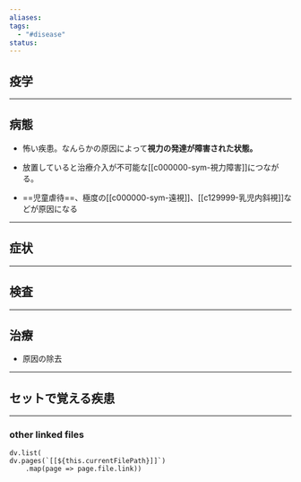 ```yaml
---
aliases: 
tags:
  - "#disease"
status:
---
```

## 疫学
---
## 病態
- 怖い疾患。なんらかの原因によって**視力の発達が障害された状態。**
- 放置していると治療介入が不可能な[[c000000-sym-視力障害]]につながる。

- ==児童虐待==、極度の[[c000000-sym-遠視]]、[[c129999-乳児内斜視]]などが原因になる
---
## 症状
---
## 検査
---
## 治療
- 原因の除去
---
## セットで覚える疾患
---
### other linked files
```dataviewjs
dv.list(
dv.pages(`[[${this.currentFilePath}]]`)
	.map(page => page.file.link))
```